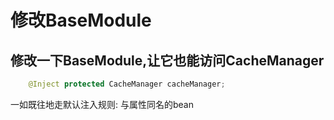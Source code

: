 # 修改BaseModule

修改一下BaseModule,让它也能访问CacheManager
----

```java
	@Inject protected CacheManager cacheManager;
```

一如既往地走默认注入规则: 与属性同名的bean